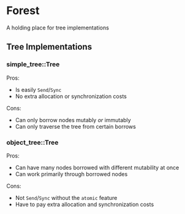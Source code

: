 
# Forest

A holding place for tree implementations

## Tree Implementations

### simple_tree::Tree

Pros:
- Is easily `Send`/`Sync`
- No extra allocation or synchronization costs

Cons:
- Can only borrow nodes mutably *or* immutably
- Can only traverse the tree from certain borrows

### object_tree::Tree

Pros:
- Can have many nodes borrowed with different mutability at once
- Can work primarily through borrowed nodes

Cons:
- Not `Send`/`Sync` without the `atomic` feature
- Have to pay extra allocation and synchronization costs


